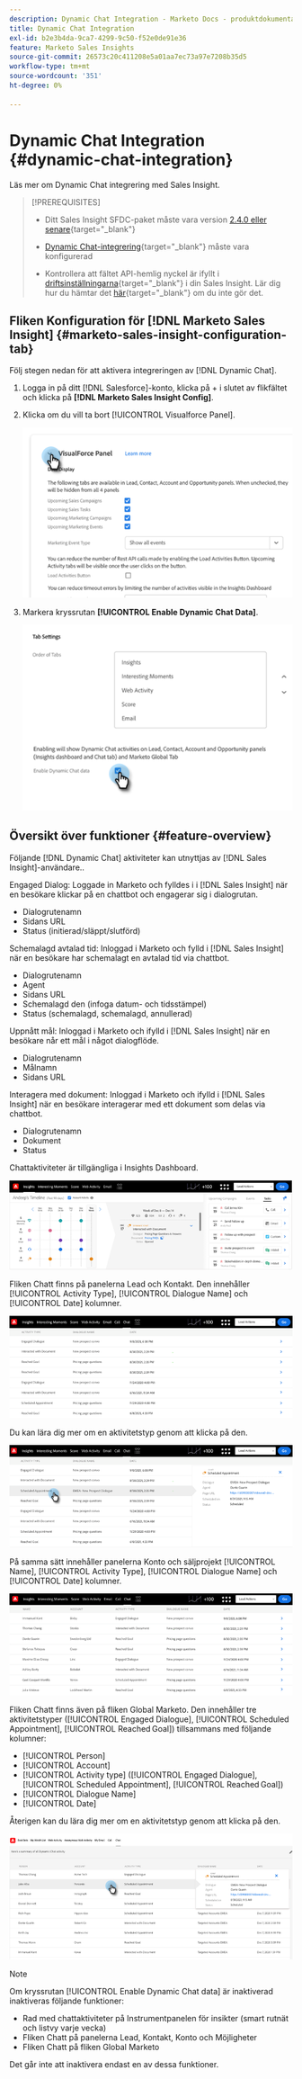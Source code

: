 ```yaml
---
description: Dynamic Chat Integration - Marketo Docs - produktdokumentation
title: Dynamic Chat Integration
exl-id: b2e3b4da-9ca7-4299-9c50-f52e0de91e36
feature: Marketo Sales Insights
source-git-commit: 26573c20c411208e5a01aa7ec73a97e7208b35d5
workflow-type: tm+mt
source-wordcount: '351'
ht-degree: 0%

---
```


# Dynamic Chat Integration {#dynamic-chat-integration}

Läs mer om Dynamic Chat integrering med Sales Insight.

>[!PREREQUISITES]
>
>* Ditt Sales Insight SFDC-paket måste vara version [2.4.0 eller senare](/help/marketo/product-docs/marketo-sales-insight/msi-for-salesforce/upgrading/upgrading-your-msi-package.md){target="_blank"}
>
>* [Dynamic Chat-integrering](/help/marketo/product-docs/demand-generation/dynamic-chat/dynamic-chat-overview.md){target="_blank"} måste vara konfigurerad
>
>* Kontrollera att fältet API-hemlig nyckel är ifyllt i [driftsinställningarna](/help/marketo/product-docs/marketo-sales-insight/msi-for-salesforce/configuration/marketo-sales-insight-configuration-tab-in-salesforce.md#operational-settings){target="_blank"} i din Sales Insight. Lär dig hur du hämtar det [här](/help/marketo/product-docs/marketo-sales-insight/msi-for-salesforce/configuration/configure-marketo-sales-insight-in-salesforce-enterprise-unlimited.md#configure-sales-insight-in-marketo){target="_blank"} om du inte gör det.

## Fliken Konfiguration för [!DNL Marketo Sales Insight] {#marketo-sales-insight-configuration-tab}

Följ stegen nedan för att aktivera integreringen av [!DNL Dynamic Chat].

1. Logga in på ditt [!DNL Salesforce]-konto, klicka på + i slutet av flikfältet och klicka på **[!DNL Marketo Sales Insight Config]**.

1. Klicka om du vill ta bort [!UICONTROL Visualforce Panel].

   ![](assets/dynamic-chat-integration-1.png)

1. Markera kryssrutan **[!UICONTROL Enable Dynamic Chat Data]**.

   ![](assets/dynamic-chat-integration-2.png)

## Översikt över funktioner {#feature-overview}

Följande [!DNL Dynamic Chat] aktiviteter kan utnyttjas av [!DNL Sales Insight]-användare..

Engaged Dialog: Loggade in Marketo och fylldes i i [!DNL Sales Insight] när en besökare klickar på en chattbot och engagerar sig i dialogrutan.

* Dialogrutenamn
* Sidans URL
* Status (initierad/släppt/slutförd)

Schemalagd avtalad tid: Inloggad i Marketo och fylld i [!DNL Sales Insight] när en besökare har schemalagt en avtalad tid via chattbot.

* Dialogrutenamn
* Agent
* Sidans URL
* Schemalagd den (infoga datum- och tidsstämpel)
* Status (schemalagd, schemalagd, annullerad)

Uppnått mål: Inloggad i Marketo och ifylld i [!DNL Sales Insight] när en besökare når ett mål i något dialogflöde.

* Dialogrutenamn
* Målnamn
* Sidans URL

Interagera med dokument: Inloggad i Marketo och ifylld i [!DNL Sales Insight] när en besökare interagerar med ett dokument som delas via chattbot.

* Dialogrutenamn
* Dokument
* Status

Chattaktiviteter är tillgängliga i Insights Dashboard.

![](assets/dynamic-chat-integration-3.png)

Fliken Chatt finns på panelerna Lead och Kontakt. Den innehåller [!UICONTROL Activity Type], [!UICONTROL Dialogue Name] och [!UICONTROL Date] kolumner.

![](assets/dynamic-chat-integration-4.png)

Du kan lära dig mer om en aktivitetstyp genom att klicka på den.

![](assets/dynamic-chat-integration-5.png)

På samma sätt innehåller panelerna Konto och säljprojekt [!UICONTROL Name], [!UICONTROL Activity Type], [!UICONTROL Dialogue Name] och [!UICONTROL Date] kolumner.

![](assets/dynamic-chat-integration-6.png)

Fliken Chatt finns även på fliken Global Marketo. Den innehåller tre aktivitetstyper ([!UICONTROL Engaged Dialogue], [!UICONTROL Scheduled Appointment], [!UICONTROL Reached Goal]) tillsammans med följande kolumner:

* [!UICONTROL Person]
* [!UICONTROL Account]
* [!UICONTROL Activity type] ([!UICONTROL Engaged Dialogue], [!UICONTROL Scheduled Appointment], [!UICONTROL Reached Goal])
* [!UICONTROL Dialogue Name]
* [!UICONTROL Date]

Återigen kan du lära dig mer om en aktivitetstyp genom att klicka på den.

![](assets/dynamic-chat-integration-7.png)

>[!NOTE]
>
>Om kryssrutan [!UICONTROL Enable Dynamic Chat data] är inaktiverad inaktiveras följande funktioner:
>
>* Rad med chattaktiviteter på Instrumentpanelen för insikter (smart rutnät och listvy varje vecka)
>* Fliken Chatt på panelerna Lead, Kontakt, Konto och Möjligheter
>* Fliken Chatt på fliken Global Marketo
>
>Det går inte att inaktivera endast en av dessa funktioner.
